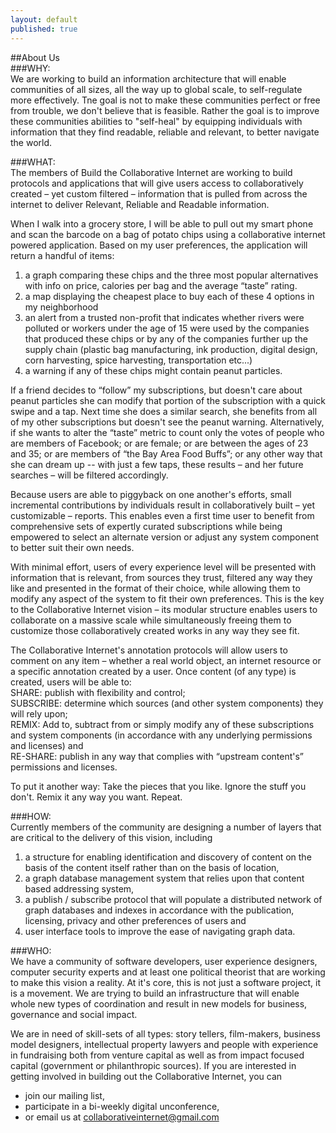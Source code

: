 ```yaml
---
layout: default
published: true
---  
```

##About Us  
###WHY:  
We are working to build an information architecture that will enable communities of all sizes, all the way up to global scale, to self-regulate more effectively.  Tne goal is not to make these communities perfect or free from trouble, we don't believe that is feasible.  Rather the goal is to improve these communities abilities to "self-heal" by equipping individuals with information that they find readable, reliable and relevant, to better navigate the world.  

###WHAT:  
The members of Build the Collaborative Internet are working to build protocols and applications that will give users access to collaboratively created – yet custom filtered – information that is pulled from across the internet to deliver Relevant, Reliable and Readable information.  
  
When I walk into a grocery store, I will be able to pull out my smart phone and scan the barcode on a bag of potato chips using a collaborative internet powered application. Based on my user preferences, the application will return a handful of items:  
  
1) a graph comparing these chips and the three most popular alternatives with info on price, calories per bag and the average “taste” rating.  
2) a map displaying the cheapest place to buy each of these 4 options in my neighborhood   
3) an alert from a trusted non-profit that indicates whether rivers were polluted or workers under the age of 15 were used by the companies that produced these chips or by any of the companies further up the supply chain (plastic bag manufacturing, ink production, digital design, corn harvesting, spice harvesting, transportation etc...)  
4) a warning if any of these chips might contain peanut particles.   
   
If a friend decides to “follow” my subscriptions, but doesn't care about peanut particles she can modify that portion of the subscription with a quick swipe and a tap. Next time she does a similar search, she benefits from all of my other subscriptions but doesn't see the peanut warning. Alternatively, if she wants to alter the “taste” metric to count only the votes of people who are members of Facebook; or are female; or are between the ages of 23 and 35; or are members of “the Bay Area Food Buffs”; or any other way that she can dream up -- with just a few taps, these results – and her future searches – will be filtered accordingly.  
  
Because users are able to piggyback on one another's efforts, small incremental contributions by individuals result in collaboratively built – yet customizable – reports. This enables even a first time user to benefit from comprehensive sets of expertly curated subscriptions while being empowered to select an alternate version or adjust any system component to better suit their own needs.  
  
With minimal effort, users of every experience level will be presented with information that is relevant, from sources they trust, filtered any way they like and presented in the format of their choice, while allowing them to modify any aspect of the system to fit their own preferences. This is the key to the Collaborative Internet vision – its modular structure enables users to collaborate on a massive scale while simultaneously freeing them to customize those collaboratively created works in any way they see fit.   
  
The Collaborative Internet's annotation protocols will allow users to comment on any item – whether a real world object, an internet resource or a specific annotation created by a user. Once content (of any type) is created, users will be able to:  
SHARE: publish with flexibility and control;   
SUBSCRIBE: determine which sources (and other system components) they will rely upon;  
REMIX: Add to, subtract from or simply modify any of these subscriptions and system components (in accordance with any underlying permissions and licenses) and  
RE-SHARE: publish in any way that complies with “upstream content's” permissions and licenses.   
   
To put it another way: Take the pieces that you like. Ignore the stuff you don't. Remix it any way you want. Repeat.   

###HOW:   
Currently members of the community are designing a number of layers that are critical to the delivery of this vision, including   
1) a structure for enabling identification and discovery of content on the basis of the content itself rather than on the basis of location,   
2) a graph database management system that relies upon that content based addressing system,   
3) a publish / subscribe protocol that will populate a distributed network of graph databases and indexes in accordance with the publication, licensing, privacy and other preferences of users and  
4) user interface tools to improve the ease of navigating graph data.  
    
###WHO:    
We have a community of software developers, user experience designers, computer security experts and at least one political theorist that are working to make this vision a reality.  At it's core, this is not just a software project, it is a movement.  We are trying to build an infrastructure that will enable whole new types of coordination and result in new models for business, governance and social impact.   
  
We are in need of skill-sets of all types: story tellers, film-makers, business model designers, intellectual property lawyers and people with experience in fundraising both from venture capital as well as from impact focused capital (government or philanthropic sources).  If you are interested in getting involved in building out the Collaborative Internet, you can  
- join our mailing list,   
- participate in a bi-weekly digital unconference,   
- or email us at collaborativeinternet@gmail.com   

